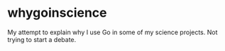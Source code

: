 # whygoinscience
My attempt to explain why I use Go in some of my science projects. Not trying to start a debate.
